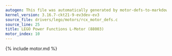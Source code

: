 ```yaml
---
autogen: This file was automatically generated by motor-defs-to-markdown.py
kernel_version: 3.16.7-ckt21-9-ev3dev-ev3
source_file: drivers/lego/motors/rcx_motor_defs.c
source_line: 25
title: LEGO Power Functions L-Motor (88003)
motor_index: 10
---
```


{% include motor.md %}
